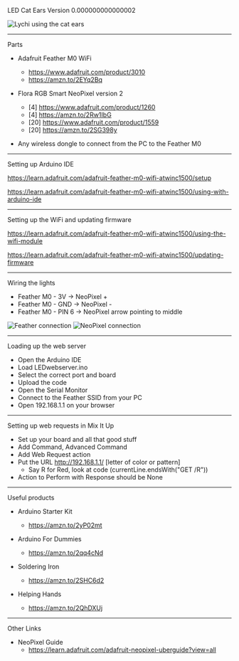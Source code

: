 LED Cat Ears Version 0.000000000000002

<img src="https://i.imgur.com/RT1uAXD.jpg" alt="Lychi using the cat ears">

---
Parts

- Adafruit Feather M0 WiFi
	- https://www.adafruit.com/product/3010
	- https://amzn.to/2EYq2Bq

- Flora RGB Smart NeoPixel version 2
	- [4] https://www.adafruit.com/product/1260
	- [4] https://amzn.to/2Rw1IbG
	- [20] https://www.adafruit.com/product/1559
	- [20] https://amzn.to/2SG398y

- Any wireless dongle to connect from the PC to the Feather M0

---
Setting up Arduino IDE

https://learn.adafruit.com/adafruit-feather-m0-wifi-atwinc1500/setup

https://learn.adafruit.com/adafruit-feather-m0-wifi-atwinc1500/using-with-arduino-ide

---
Setting up the WiFi and updating firmware

https://learn.adafruit.com/adafruit-feather-m0-wifi-atwinc1500/using-the-wifi-module

https://learn.adafruit.com/adafruit-feather-m0-wifi-atwinc1500/updating-firmware

---
Wiring the lights

- Feather M0 - 3V      ->  NeoPixel +
- Feather M0 - GND     ->  NeoPixel -
- Feather M0 - PIN 6   ->  NeoPixel arrow pointing to middle

<img src="https://i.imgur.com/oM1Nl4p.jpg" alt="Feather connection">
<img src="https://i.imgur.com/Y1XwrDM.jpg" alt="NeoPixel connection">

---
Loading up the web server

- Open the Arduino IDE
- Load LEDwebserver.ino
- Select the correct port and board
- Upload the code
- Open the Serial Monitor
- Connect to the Feather SSID from your PC
- Open 192.168.1.1 on your browser

---
Setting up web requests in Mix It Up

- Set up your board and all that good stuff
- Add Command, Advanced Command
- Add Web Request action
- Put the URL http://192.168.1.1/ [letter of color or pattern]
	- Say R for Red, look at code (currentLine.endsWith("GET /R"))
- Action to Perform with Response should be None

---
Useful products

- Arduino Starter Kit
	- https://amzn.to/2yP02mt

- Arduino For Dummies
	- https://amzn.to/2qq4cNd

- Soldering Iron
	- https://amzn.to/2SHC6d2

- Helping Hands
	- https://amzn.to/2QhDXUj

---
Other Links

- NeoPixel Guide
	- https://learn.adafruit.com/adafruit-neopixel-uberguide?view=all
